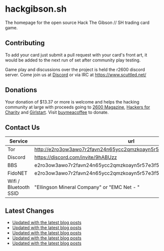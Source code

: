 # hackgibson.sh
The homepage for the open source Hack The Gibson // SH trading card game.


## Contributing

To add your card just submit a pull request with your card's front art, it would be added to the next run of set after community play testing.

Game play and discussions over the project is held the r2600 discord server. Come join us at [Discord](https://discord.com/invite/9hABUzz) or via IRC at https://www.scuttled.net/


## Donations

Your donation of $13.37 or more is welcome and helps the hacking community at large with proceeds going to [2600 Magazine](https://2600.com/), [Hackers for Charity](https://hackersforcharity.org) and [Girlstart](https://girlstart.org).  Visit [buymeacoffee](https://www.buymeacoffee.com/hackgibson.sh) to donate.


## Contact Us

Service | url
-|-
Tor | http://e2ro3ow3awo7r2favn24n65ycc2qmzkoayn5r57e3f56nvjwdcgg32ad.onion
Discord | https://discord.com/invite/9hABUzz
BBS | e2ro3ow3awo7r2favn24n65ycc2qmzkoayn5r57e3f56nvjwdcgg32ad.onion:23
FidoNET | e2ro3ow3awo7r2favn24n65ycc2qmzkoayn5r57e3f56nvjwdcgg32ad.onion:24554
Wifi / Bluetooth SSID | "Ellingson Mineral Company" or "EMC Net - <fidonet address>"

## Latest Changes
<!-- BLOG-POST-LIST:START -->
- [Updated with the latest blog posts](https://github.com/DFW2600/hackgibson.sh/commit/1dbbdc1df3a17de5c913243d399ed84eea292631)
- [Updated with the latest blog posts](https://github.com/DFW2600/hackgibson.sh/commit/eb5e4a99dcc44579ded6f1f50ad88485e97cba01)
- [Updated with the latest blog posts](https://github.com/DFW2600/hackgibson.sh/commit/ccf07d82f0fd5b0bb6ef8e433661babcea0cacc7)
- [Updated with the latest blog posts](https://github.com/DFW2600/hackgibson.sh/commit/1deb1ad674c2fd89fc879b277172d836e956f9b3)
- [Updated with the latest blog posts](https://github.com/DFW2600/hackgibson.sh/commit/805cbac5873cba881df9159f99e6b39e2521e7cf)
<!-- BLOG-POST-LIST:END -->
